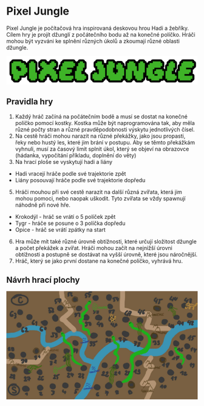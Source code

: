 # Pixel Jungle
Pixel Jungle je počítačová hra inspirovaná deskovou hrou Hadi a žebříky. Cílem hry je projít džunglí z počátečního bodu až na konečné políčko. Hráči mohou být vyzváni ke splnění různých úkolů a zkoumají různé oblasti džungle.

![Logo](https://github.com/pslib-cz/2022l4web-app-mockup-AlanFabik/blob/main/logo.png)

## Pravidla hry
1. Každý hráč začíná na počátečním bodě a musí se dostat na konečné políčko pomocí kostky. Kostka může být naprogramována tak, aby měla různé počty stran a různé pravděpodobnosti výskytu jednotlivých čísel.
2. Na cestě hráči mohou narazit na různé překážky, jako jsou propasti, řeky nebo hustý les, které jim brání v postupu. Aby se těmto překážkám vyhnuli, musí za časový limit splnit úkol, který se objeví na obrazovce (hádanka, vypočítání příkladu, doplnění do věty)
3. Na hrací ploše se vyskytují hadi a liány
- Hadi vracejí hráče podle své trajektorie zpět
- Liány posouvají hráče podle své trajektorie dopředu
5. Hráči mouhou při své cestě narazit na další různá zvířata, která jim mohou pomoci, nebo naopak uškodit. Tyto zvířata se vždy spawnují náhodně při nové hře.
- Krokodýl - hráč se vrátí o 5 políček zpět
- Tygr - hráče se posune o 3 políčka dopředu
- Opice - hráč se vrátí zpátky na start
6. Hra může mít také různé úrovně obtížnosti, které určují složitost džungle a počet překážek a zvířat. Hráči mohou začít na nejnižší úrovni obtížnosti a postupně se dostávat na vyšší úrovně, které jsou náročnější.
7. Hráč, který se jako první dostane na konečné políčko, vyhrává hru.

## Návrh hrací plochy

![Návrh](https://github.com/pslib-cz/2022l4web-app-mockup-AlanFabik/blob/main/n%C3%A1vrh-hrac%C3%AD-plocha.jpg)
